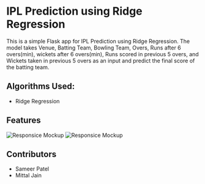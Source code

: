 # IPL Prediction using Ridge Regression

This is a simple Flask app for IPL Prediction using Ridge Regression. The model takes Venue, Batting Team, Bowling Team, Overs, Runs after 6 overs(min), wickets after 6 overs(min), Runs scored in previous 5 overs, and Wickets taken in previous 5 overs as an input and predict the final score of the batting team.


## Algorithms Used:
 - Ridge Regression

## Features
![Responsice Mockup](https://github.com/sameer-patel-dev/IPL-Score-Prediction/blob/master/images/1.png)
![Responsice Mockup](https://github.com/sameer-patel-dev/IPL-Score-Prediction/blob/master/images/2.png)

## Contributors
 - Sameer Patel
 - Mittal Jain
 
